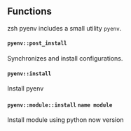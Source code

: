 ## Functions

zsh pyenv includes a small utility `pyenv`.

#### `pyenv::post_install`

Synchronizes and install configurations.

#### `pyenv::install`

Install pyenv

#### `pyenv::module::install` `name module`

Install module using python now version
